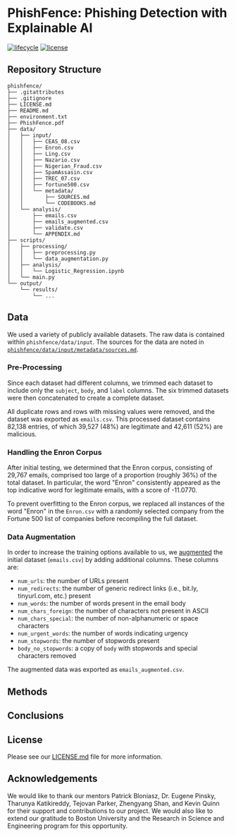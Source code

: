 # PhishFence: Phishing Detection with Explainable AI

[![lifecycle](https://img.shields.io/badge/lifecycle-experimental-orange)](https://lifecycle.r-lib.org/articles/stages.html)
[![license](https://img.shields.io/badge/license-MIT_|_CC_BY--SA_4.0-blue)](LICENSE.md)

## Repository Structure

```
phishfence/
├── .gitattributes
├── .gitignore
├── LICENSE.md
├── README.md
├── environment.txt
├── PhishFence.pdf
├── data/
│   ├── input/
│   │   ├── CEAS_08.csv
│   │   ├── Enron.csv
│   │   ├── Ling.csv
│   │   ├── Nazario.csv
│   │   ├── Nigerian_Fraud.csv
│   │   ├── SpamAssasin.csv
│   │   ├── TREC_07.csv
│   │   ├── fortune500.csv
│   │   └── metadata/
│   │       ├── SOURCES.md
│   │       └── CODEBOOKS.md
│   └── analysis/
│       ├── emails.csv
│       ├── emails_augmented.csv
│       ├── validate.csv
│       └── APPENDIX.md
├── scripts/
│   ├── processing/
│   │   ├── preprocessing.py
│   │   └── data_augmentation.py
│   ├── analysis/
│   │   └── Logistic_Regression.ipynb
│   └── main.py
└── output/
    └── results/
        └── ...
```

## Data

We used a variety of publicly available datasets. The raw data is contained within `phishfence/data/input`. The sources for the data are noted in [`phishfence/data/input/metadata/sources.md`](https://github.com/thomasha1310/rise-phishing-detection/blob/main/data/input/metadata/SOURCES.md).

### Pre-Processing

Since each dataset had different columns, we trimmed each dataset to include only the `subject`, `body`, and `label` columns. The six trimmed datasets were then concatenated to create a complete dataset.

All duplicate rows and rows with missing values were removed, and the dataset was exported as `emails.csv`. This processed dataset contains 82,138 entries, of which 39,527 (48%) are legitimate and 42,611 (52%) are malicious.

### Handling the Enron Corpus

After initial testing, we determined that the Enron corpus, consisting of 29,767 emails, comprised too large of a proportion (roughly 36%) of the total dataset. In particular, the word "Enron" consistently appeared as the top indicative word for legitimate emails, with a score of -11.0770.

To prevent overfitting to the Enron corpus, we replaced all instances of the word "Enron" in the `Enron.csv` with a randomly selected company from the Fortune 500 list of companies before recompiling the full dataset.

### Data Augmentation

In order to increase the training options available to us, we [augmented](https://github.com/thomasha1310/rise-phishing-detection/blob/main/scripts/processing/data_augmentation.py) the initial dataset (`emails.csv`) by adding additional columns. These columns are:

- `num_urls`: the number of URLs present
- `num_redirects`: the number of generic redirect links (i.e., bit.ly, tinyurl.com, etc.) present
- `num_words`: the number of words present in the email body
- `num_chars_foreign`: the number of characters not present in ASCII
- `num_chars_special`: the number of non-alphanumeric or space characters
- `num_urgent_words`: the number of words indicating urgency
- `num_stopwords`: the number of stopwords present
- `body_no_stopwords`: a copy of `body` with stopwords and special characters removed

The augmented data was exported as `emails_augmented.csv`.

## Methods

## Conclusions

## License

Please see our [LICENSE.md](LICENSE.md) file for more information.

## Acknowledgements

We would like to thank our mentors Patrick Bloniasz, Dr. Eugene Pinsky, Tharunya Katikireddy, Tejovan Parker, Zhengyang Shan, and Kevin Quinn for their support and contributions to our project. We would also like to extend our gratitude to Boston University and the Research in Science and Engineering program for this opportunity.
